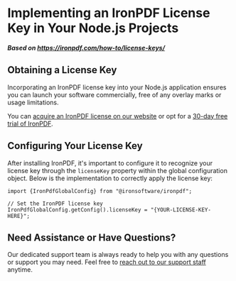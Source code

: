 # Implementing an IronPDF License Key in Your Node.js Projects

***Based on <https://ironpdf.com/how-to/license-keys/>***


## Obtaining a License Key

Incorporating an IronPDF license key into your Node.js application ensures you can launch your software commercially, free of any overlay marks or usage limitations.

You can [acquire an IronPDF license on our website](https://ironpdf.com/nodejs/licensing/) or opt for a [30-day free trial of IronPDF](https://ironpdf.com/nodejs/licensing/).

## Configuring Your License Key

After installing IronPDF, it's important to configure it to recognize your license key through the `licenseKey` property within the global configuration object. Below is the implementation to correctly apply the license key:

```node
import {IronPdfGlobalConfig} from "@ironsoftware/ironpdf";

// Set the IronPDF license key
IronPdfGlobalConfig.getConfig().licenseKey = "{YOUR-LICENSE-KEY-HERE}";
```

## Need Assistance or Have Questions?

Our dedicated support team is always ready to help you with any questions or support you may need. Feel free to [reach out to our support staff](https://ironpdf.com#live-chat-support) anytime.